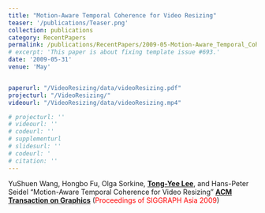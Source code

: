 ```yaml
---
title: "Motion-Aware Temporal Coherence for Video Resizing"
teaser: '/publications/Teaser.png'
collection: publications
category: RecentPapers
permalink: /publications/RecentPapers/2009-05-Motion-Aware_Temporal_Coherence_for_Video_Resizing
# excerpt: 'This paper is about fixing template issue #693.'
date: '2009-05-31'
venue: 'May'


paperurl: "/VideoResizing/data/videoResizing.pdf"
projecturl: "/VideoResizing/"
videourl: "/VideoResizing/data/videoResizing.mp4"

# projecturl: ''
# videourl: ''
# codeurl: ''
# supplementurl
# slidesurl: ''
# codeurl: '
# citation: ''
---
```


YuShuen Wang, Hongbo Fu, Olga Sorkine, <strong><u>Tong-Yee Lee</u></strong>, and Hans-Peter Seidel “Motion-Aware Temporal Coherence for Video Resizing” <strong><u>ACM Transaction on Graphics</u></strong> (<span style="color:red">Proceedings of SIGGRAPH Asia 2009</span>)  